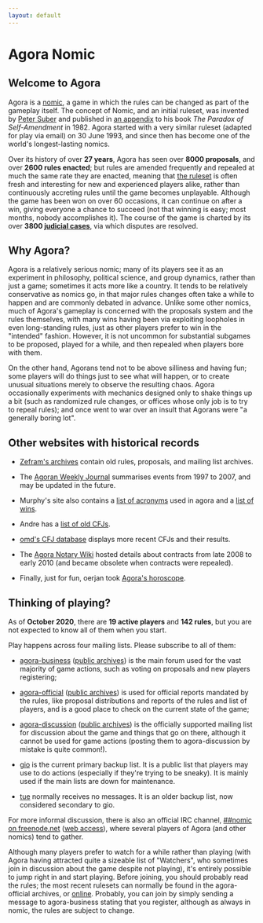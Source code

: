 ```yaml
---
layout: default
---
```


# Agora Nomic

<div class="row" markdown="1">

<div class="col-md-6" markdown="1">

## Welcome to Agora
Agora is a [nomic](https://en.wikipedia.org/wiki/Nomic), a game in
which the rules can be changed as part of the gameplay itself.  The
concept of Nomic, and an initial ruleset, was invented by [Peter
Suber](http://www.earlham.edu/~peters/hometoc.htm) and published in
[an appendix](http://www.earlham.edu/~peters/writing/nomic.htm) to his
book *The Paradox of Self-Amendment* in 1982. Agora started with a
very similar ruleset (adapted for play via email) on 30 June 1993, and
since then has become one of the world's longest-lasting nomics.

Over its history of over **27 years**, Agora has seen over **8000
proposals**, and over **2600 rules enacted**; but rules are amended
frequently and repealed at much the same rate they are enacted,
meaning that [the ruleset](/ruleset) is often fresh and interesting
for new and experienced players alike, rather than continuously
accreting rules until the game becomes unplayable.  Although the game
has been won on over 60 occasions, it can continue on after a win,
giving everyone a chance to succeed (not that winning is easy; most
months, nobody accomplishes it).  The course of the game is charted by
its over **3800 [judicial
cases](https://faculty.washington.edu/kerim/nomic/cases/)**, via which
disputes are resolved.

## Why Agora?
Agora is a relatively serious nomic; many of its players see it as an
experiment in philosophy, political science, and group dynamics,
rather than just a game; sometimes it acts more like a country.  It
tends to be relatively conservative as nomics go, in that major rules
changes often take a while to happen and are commonly debated in
advance.  Unlike some other nomics, much of Agora's gameplay is
concerned with the proposals system and the rules themselves, with
many wins having been via exploiting loopholes in even long-standing
rules, just as other players prefer to win in the "intended" fashion.
However, it is not uncommon for substantial subgames to be proposed,
played for a while, and then repealed when players bore with them.

On the other hand, Agorans tend not to be above silliness and having
fun; some players will do things just to see what will happen, or to
create unusual situations merely to observe the resulting chaos.
Agora occasionally experiments with mechanics designed only to shake
things up a bit (such as randomized rule changes, or offices whose
only job is to try to repeal rules); and once went to war over an
insult that Agorans were "a generally boring lot".

## Other websites with historical records
* [Zefram's archives](http://www.fysh.org/~zefram/agora/) contain old
  rules, proposals, and mailing list archives.

* The [Agoran Weekly Journal](http://zenith.homelinux.net/awj.php)
  summarises events from 1997 to 2007, and may be updated in the
  future.

* Murphy's site also contains a [list of
  acronyms](http://zenith.homelinux.net/agora_acronyms.php) used in
  agora and a [list of
  wins](http://zenith.homelinux.net/agora_winners.php).

* Andre has a [list of old
  CFJs](http://web.archive.org/web/20130115221259/http://www.win.tue.nl/~engels/stare.txt).

* [omd's CFJ database](http://cfj.qoid.us) displays more recent CFJs
  and their results.

* The [Agora Notary Wiki](http://agora-notary.wikidot.com/) hosted
  details about contracts from late 2008 to early 2010 (and became
  obsolete when contracts were repealed).

* Finally, just for fun, oerjan took [Agora's
  horoscope](http://home.nvg.org/~oerjan/agora-horoscope/).
  
</div>

<div class="col-md-6" markdown="1"> 

## Thinking of playing?
As of **October 2020**, there are **19 active players** and **142 rules**,
but you are not expected to know all of them when you start.

Play happens across four mailing lists. Please subscribe to all of them:

* [agora-business](http://www.agoranomic.org/cgi-bin/mailman/listinfo/agora-business)
  ([public
  archives](http://www.mail-archive.com/agora-business@agoranomic.org/info.html))
  is the main forum used for the vast majority of game actions, such
  as voting on proposals and new players registering;

* [agora-official](http://www.agoranomic.org/cgi-bin/mailman/listinfo/agora-official)
  ([public
  archives](http://www.mail-archive.com/agora-official@agoranomic.org/info.html))
  is used for official reports mandated by the rules, like proposal
  distributions and reports of the rules and list of players, and is a
  good place to check on the current state of the game;

* [agora-discussion](http://www.agoranomic.org/cgi-bin/mailman/listinfo/agora-discussion)
  ([public
  archives](http://www.mail-archive.com/agora-discussion@agoranomic.org/info.html))
  is the officially supported mailing list for discussion about the
  game and things that go on there, although it cannot be used for
  game actions (posting them to agora-discussion by mistake is quite
  common!).
  
* [gio](https://agoranomic.groups.io/g/main) is the current primary
  backup list. It is a public list that players may use to do actions
  (especially if they're trying to be sneaky). It is mainly used if the
  main lists are down for maintenance.
  
* [tue](http://listserver.tue.nl/mailman/listinfo/agora) normally
  receives no messages. It is an older backup list, now considered
  secondary to gio.
 
For more informal discussion, there is also an official IRC channel,
[##nomic on freenode.net](irc:irc.freenode.net/##nomic) ([web
access](http://webchat.freenode.net/?channels=%23%23nomic)), where
several players of Agora (and other nomics) tend to gather.
      
Although many players prefer to watch for a while rather than playing
(with Agora having attracted quite a sizeable list of "Watchers", who
sometimes join in discussion about the game despite not playing), it's
entirely possible to jump right in and start playing.  Before joining,
you should probably read the rules; the most recent rulesets can
normally be found in the agora-official archives, or
[online](/ruleset/flr.txt).  Probably, you can join by simply sending
a message to agora-business stating that you register, although as
always in nomic, the rules are subject to change.

</div>

</div>
